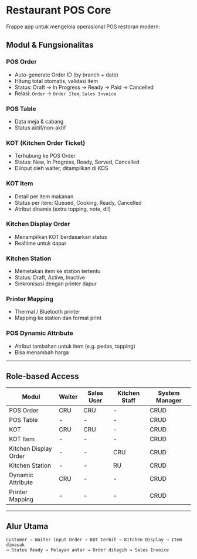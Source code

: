 # Restaurant POS Core

Frappe app untuk mengelola operasional POS restoran modern:

## Modul & Fungsionalitas

### POS Order
- Auto-generate Order ID (by branch + date)
- Hitung total otomatis, validasi item
- Status: Draft → In Progress → Ready → Paid → Cancelled
- Relasi: `Order` → `Order Item`, `Sales Invoice`

### POS Table
- Data meja & cabang
- Status aktif/non-aktif

### KOT (Kitchen Order Ticket)
- Terhubung ke POS Order
- Status: New, In Progress, Ready, Served, Cancelled
- Diinput oleh waiter, ditampilkan di KDS

### KOT Item
- Detail per item makanan
- Status per item: Queued, Cooking, Ready, Cancelled
- Atribut dinamis (extra topping, note, dll)

### Kitchen Display Order
- Menampilkan KOT berdasarkan status
- Realtime untuk dapur

### Kitchen Station
- Memetakan item ke station tertentu
- Status: Draft, Active, Inactive
- Sinkronisasi dengan printer dapur

### Printer Mapping
- Thermal / Bluetooth printer
- Mapping ke station dan format print

### POS Dynamic Attribute
- Atribut tambahan untuk item (e.g. pedas, topping)
- Bisa menambah harga

---

## Role-based Access

| Modul                    | Waiter     | Sales User  | Kitchen Staff | System Manager |
|--------------------------|------------|-------------|----------------|----------------|
| POS Order                | CRU        | CRU         | -              | CRUD           |
| POS Table                | -          | -           | -              | CRUD           |
| KOT                      | CRU        | CRU         | -              | CRUD           |
| KOT Item                 | -          | -           | -              | CRUD           |
| Kitchen Display Order    | -          | -           | CRU            | CRUD           |
| Kitchen Station          | -          | -           | RU             | CRUD           |
| Dynamic Attribute        | CRU        | -           | -              | CRUD           |
| Printer Mapping          | -          | -           | -              | CRUD           |

---

## Alur Utama

```text
Customer → Waiter input Order → KOT terbit → Kitchen Display → Item dimasak
→ Status Ready → Pelayan antar → Order ditagih → Sales Invoice
